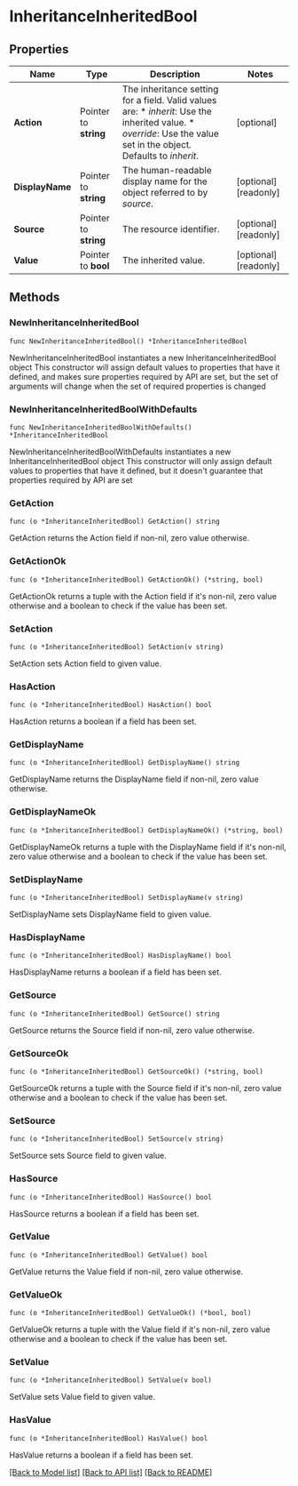 # InheritanceInheritedBool

## Properties

Name | Type | Description | Notes
------------ | ------------- | ------------- | -------------
**Action** | Pointer to **string** | The inheritance setting for a field.  Valid values are: * _inherit_: Use the inherited value. * _override_: Use the value set in the object.  Defaults to _inherit_. | [optional] 
**DisplayName** | Pointer to **string** | The human-readable display name for the object referred to by _source_. | [optional] [readonly] 
**Source** | Pointer to **string** | The resource identifier. | [optional] [readonly] 
**Value** | Pointer to **bool** | The inherited value. | [optional] [readonly] 

## Methods

### NewInheritanceInheritedBool

`func NewInheritanceInheritedBool() *InheritanceInheritedBool`

NewInheritanceInheritedBool instantiates a new InheritanceInheritedBool object
This constructor will assign default values to properties that have it defined,
and makes sure properties required by API are set, but the set of arguments
will change when the set of required properties is changed

### NewInheritanceInheritedBoolWithDefaults

`func NewInheritanceInheritedBoolWithDefaults() *InheritanceInheritedBool`

NewInheritanceInheritedBoolWithDefaults instantiates a new InheritanceInheritedBool object
This constructor will only assign default values to properties that have it defined,
but it doesn't guarantee that properties required by API are set

### GetAction

`func (o *InheritanceInheritedBool) GetAction() string`

GetAction returns the Action field if non-nil, zero value otherwise.

### GetActionOk

`func (o *InheritanceInheritedBool) GetActionOk() (*string, bool)`

GetActionOk returns a tuple with the Action field if it's non-nil, zero value otherwise
and a boolean to check if the value has been set.

### SetAction

`func (o *InheritanceInheritedBool) SetAction(v string)`

SetAction sets Action field to given value.

### HasAction

`func (o *InheritanceInheritedBool) HasAction() bool`

HasAction returns a boolean if a field has been set.

### GetDisplayName

`func (o *InheritanceInheritedBool) GetDisplayName() string`

GetDisplayName returns the DisplayName field if non-nil, zero value otherwise.

### GetDisplayNameOk

`func (o *InheritanceInheritedBool) GetDisplayNameOk() (*string, bool)`

GetDisplayNameOk returns a tuple with the DisplayName field if it's non-nil, zero value otherwise
and a boolean to check if the value has been set.

### SetDisplayName

`func (o *InheritanceInheritedBool) SetDisplayName(v string)`

SetDisplayName sets DisplayName field to given value.

### HasDisplayName

`func (o *InheritanceInheritedBool) HasDisplayName() bool`

HasDisplayName returns a boolean if a field has been set.

### GetSource

`func (o *InheritanceInheritedBool) GetSource() string`

GetSource returns the Source field if non-nil, zero value otherwise.

### GetSourceOk

`func (o *InheritanceInheritedBool) GetSourceOk() (*string, bool)`

GetSourceOk returns a tuple with the Source field if it's non-nil, zero value otherwise
and a boolean to check if the value has been set.

### SetSource

`func (o *InheritanceInheritedBool) SetSource(v string)`

SetSource sets Source field to given value.

### HasSource

`func (o *InheritanceInheritedBool) HasSource() bool`

HasSource returns a boolean if a field has been set.

### GetValue

`func (o *InheritanceInheritedBool) GetValue() bool`

GetValue returns the Value field if non-nil, zero value otherwise.

### GetValueOk

`func (o *InheritanceInheritedBool) GetValueOk() (*bool, bool)`

GetValueOk returns a tuple with the Value field if it's non-nil, zero value otherwise
and a boolean to check if the value has been set.

### SetValue

`func (o *InheritanceInheritedBool) SetValue(v bool)`

SetValue sets Value field to given value.

### HasValue

`func (o *InheritanceInheritedBool) HasValue() bool`

HasValue returns a boolean if a field has been set.


[[Back to Model list]](../README.md#documentation-for-models) [[Back to API list]](../README.md#documentation-for-api-endpoints) [[Back to README]](../README.md)


